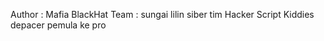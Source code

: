 Author : Mafia BlackHat
Team   : sungai lilin siber tim
Hacker Script Kiddies
depacer pemula ke pro
